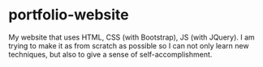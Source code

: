 # portfolio-website
My website that uses HTML, CSS (with Bootstrap), JS (with JQuery). I am trying to make it as from scratch as possible so I can not only learn new techniques, but also to give a sense of self-accomplishment.
